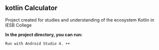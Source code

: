 ## kotlin Calculator

Project created for studies and understanding of the ecosystem Kotlin in IESB College

**In the project directory, you can run:**

    Run with Android Studio 4. ++
